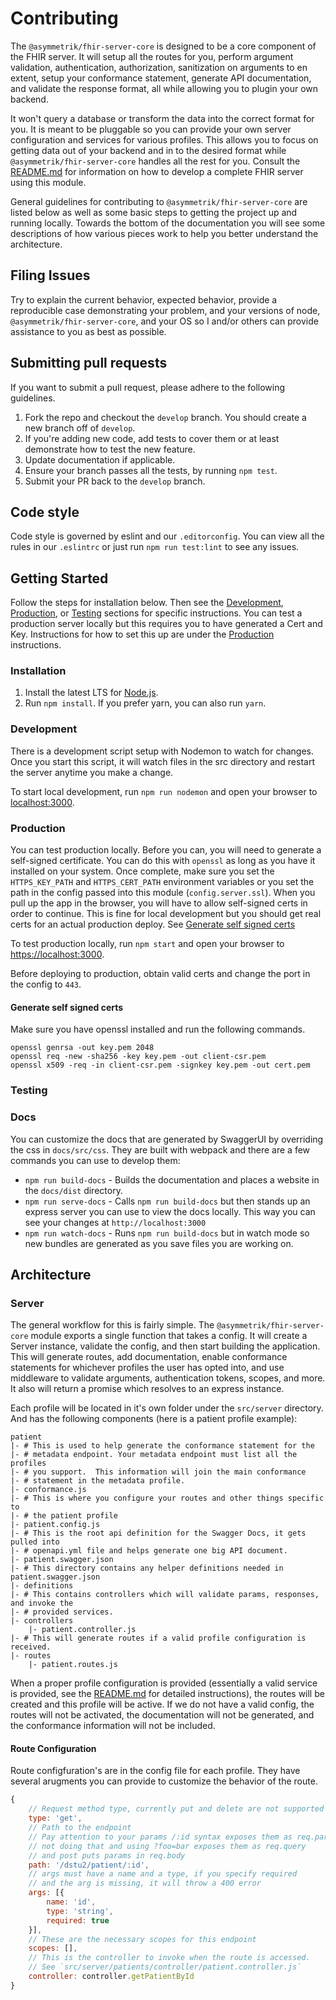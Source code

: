 Contributing
============

The `@asymmetrik/fhir-server-core` is designed to be a core component of the FHIR server. It will setup all the routes for you, perform argument validation, authentication, authorization, sanitization on arguments to en extent, setup your conformance statement, generate API documentation, and validate the response format, all while allowing you to plugin your own backend.

It won't query a database or transform the data into the correct format for you. It is meant to be pluggable so you can provide your own server configuration and services for various profiles.  This allows you to focus on getting data out of your backend and in to the desired format while `@asymmetrik/fhir-server-core` handles all the rest for you. Consult the [README.md](../README.md) for information on how to develop a complete FHIR server using this module.

General guidelines for contributing to `@asymmetrik/fhir-server-core` are listed below as well as some basic steps to getting the project up and running locally. Towards the bottom of the documentation you will see some descriptions of how various pieces work to help you better understand the architecture.

## Filing Issues
Try to explain the current behavior, expected behavior, provide a reproducible case demonstrating your problem, and your versions of node, `@asymmetrik/fhir-server-core`, and your OS so I and/or others can provide assistance to you as best as possible.

## Submitting pull requests
If you want to submit a pull request, please adhere to the following guidelines.

1. Fork the repo and checkout the `develop` branch. You should create a new branch off of `develop`.
2. If you're adding new code, add tests to cover them or at least demonstrate how to test the new feature.
3. Update documentation if applicable.
4. Ensure your branch passes all the tests, by running `npm test`.
5. Submit your PR back to the `develop` branch.

## Code style
Code style is governed by eslint and our `.editorconfig`. You can view all the rules in our `.eslintrc` or just run `npm run test:lint` to see any issues.

## Getting Started
Follow the steps for installation below. Then see the [Development](#Development), [Production](#Production), or [Testing](#Testing) sections for specific instructions. You can test a production server locally but this requires you to have generated a Cert and Key. Instructions for how to set this up are under the [Production](#Production) instructions.

### Installation
1. Install the latest LTS for [Node.js](https://nodejs.org/en/).
2. Run `npm install`.  If you prefer yarn, you can also run `yarn`.

### Development
There is a development script setup with Nodemon to watch for changes. Once you start this script, it will watch files in the src directory and restart the server anytime you make a change.

To start local development, run `npm run nodemon` and open your browser to [localhost:3000](http://localhost:3000).

### Production
You can test production locally. Before you can, you will need to generate a self-signed certificate. You can do this with `openssl` as long as you have it installed on your system. Once complete, make sure you set the `HTTPS_KEY_PATH` and `HTTPS_CERT_PATH` environment variables or you set the path in the config passed into this module (`config.server.ssl`). When you pull up the app in the browser, you will have to allow self-signed certs in order to continue. This is fine for local development but you should get real certs for an actual production deploy. See [Generate self signed certs](#Generate-self-signed-certs)

To test production locally, run `npm start` and open your browser to [https://localhost:3000](https://localhost:3000).

Before deploying to production, obtain valid certs and change the port in the config to `443`.

#### Generate self signed certs
Make sure you have openssl installed and run the following commands.

```shell
openssl genrsa -out key.pem 2048
openssl req -new -sha256 -key key.pem -out client-csr.pem
openssl x509 -req -in client-csr.pem -signkey key.pem -out cert.pem
```

### Testing

### Docs
You can customize the docs that are generated by SwaggerUI by overriding the css in `docs/src/css`. They are built with webpack and there are a few commands you can use to develop them:

* `npm run build-docs` - Builds the documentation and places a website in the `docs/dist` directory.
* `npm run serve-docs` - Calls `npm run build-docs` but then stands up an express server you can use to view the docs locally. This way you can see your changes at `http://localhost:3000`
* `npm run watch-docs` - Runs `npm run build-docs` but in watch mode so new bundles are generated as you save files you are working on.

## Architecture

### Server
The general workflow for this is fairly simple. The `@asymmetrik/fhir-server-core` module exports a single function that takes a config. It will create a Server instance, validate the config, and then start building the application. This will generate routes, add documentation, enable conformance statements for whichever profiles the user has opted into, and use middleware to validate arguments, authentication tokens, scopes, and more. It also will return a promise which resolves to an express instance.

Each profile will be located in it's own folder under the `src/server` directory. And has the following components (here is a patient profile example):

```shell
patient
|- # This is used to help generate the conformance statement for the
|- # metadata endpoint. Your metadata endpoint must list all the profiles
|- # you support.  This information will join the main conformance
|- # statement in the metadata profile. 
|- conformance.js
|- # This is where you configure your routes and other things specific to
|- # the patient profile
|- patient.config.js
|- # This is the root api definition for the Swagger Docs, it gets pulled into
|- # openapi.yml file and helps generate one big API document.
|- patient.swagger.json
|- # This directory contains any helper definitions needed in patient.swagger.json
|- definitions
|- # This contains controllers which will validate params, responses, and invoke the
|- # provided services.
|- controllers
	|- patient.controller.js
|- # This will generate routes if a valid profile configuration is received.
|- routes
	|- patient.routes.js
```

When a proper profile configuration is provided (essentially a valid service is provided, see the [README.md](../README.md) for detailed instructions), the routes will be created and this profile will be active. If we do not have a valid config, the routes will not be activated, the documentation will not be generated, and the conformance information will not be included.

#### Route Configuration
Route configfuration's are in the config file for each profile. They have several arugments you can provide to customize the behavior of the route.

```javascript
{
	// Request method type, currently put and delete are not supported
	type: 'get',
	// Path to the endpoint
	// Pay attention to your params /:id syntax exposes them as req.params
	// not doing that and using ?foo=bar exposes them as req.query
	// and post puts params in req.body
	path: '/dstu2/patient/:id',
	// args must have a name and a type, if you specify required
	// and the arg is missing, it will throw a 400 error
	args: [{
		name: 'id',
		type: 'string',
		required: true
	}],
	// These are the necessary scopes for this endpoint
	scopes: [],
	// This is the controller to invoke when the route is accessed.
	// See `src/server/patients/controller/patient.controller.js`
	controller: controller.getPatientById
}
```
